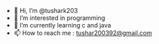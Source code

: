 - 👋 Hi, I’m @tushark203
- 👀 I’m interested in programming
- 🌱 I’m currently learning c and java
- 📫 How to reach me : tushar200392@gmail.com

<!---
tushark203/tushark203 is a ✨ special ✨ repository because its `README.md` (this file) appears on your GitHub profile.
You can click the Preview link to take a look at your changes.
--->
